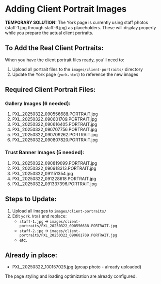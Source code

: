 # Adding Client Portrait Images

**TEMPORARY SOLUTION:** The York page is currently using staff photos (staff-1.jpg through staff-6.jpg) as placeholders. These will display properly while you prepare the actual client portraits.

## To Add the Real Client Portraits:

When you have the client portrait files ready, you'll need to:

1. Upload all portrait files to the `images/client-portraits/` directory
2. Update the York page (`york.html`) to reference the new images

## Required Client Portrait Files:

### Gallery Images (6 needed):
1. PXL_20250322_090556688.PORTRAIT.jpg
2. PXL_20250322_090601709.PORTRAIT.jpg
3. PXL_20250322_090616405.PORTRAIT.jpg
4. PXL_20250322_090707756.PORTRAIT.jpg
5. PXL_20250322_090709262.PORTRAIT.jpg
6. PXL_20250322_090807820.PORTRAIT.jpg

### Trust Banner Images (5 needed):
1. PXL_20250322_090819099.PORTRAIT.jpg
2. PXL_20250322_090918313.PORTRAIT.jpg
3. PXL_20250322_091151354.jpg
4. PXL_20250322_091228618.PORTRAIT.jpg
5. PXL_20250322_091337396.PORTRAIT.jpg

## Steps to Update:

1. Upload all images to `images/client-portraits/`
2. Edit `york.html` and replace:
   - `staff-1.jpg` → `images/client-portraits/PXL_20250322_090556688.PORTRAIT.jpg`
   - `staff-2.jpg` → `images/client-portraits/PXL_20250322_090601709.PORTRAIT.jpg`
   - etc.

## Already in place:
- PXL_20250322_100157025.jpg (group photo - already uploaded)

The page styling and loading optimization are already configured.